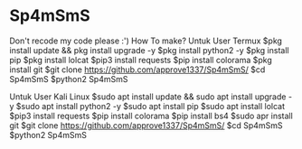 # Sp4mSmS
Don't recode my code please :')
How To make?
Untuk User Termux
$pkg install update && pkg install upgrade -y
$pkg install python2 -y
$pkg install pip
$pkg install lolcat 
$pip3 install requests
$pip install colorama
$pkg install git
$git clone https://github.com/approve1337/Sp4mSmS/
$cd Sp4mSmS
$python2 Sp4mSmS

Untuk User Kali Linux
$sudo apt install update && sudo apt install upgrade -y
$sudo apt install python2 -y
$sudo apt install pip
$sudo apt install lolcat 
$pip3 install requests
$pip install colorama
$pip install bs4
$sudo apr install git
$git clone https://github.com/approve1337/Sp4mSmS/
$cd Sp4mSmS
$python2 Sp4mSmS
